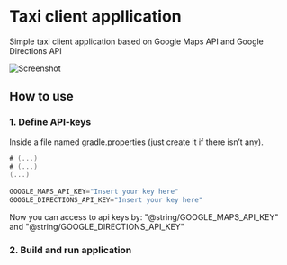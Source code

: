 # Taxi client appllication

Simple taxi client application based on Google Maps API and Google Directions API   

![Screenshot](https://raw.githubusercontent.com/owlruslan/taxiclient/master/screenshot.jpg "Screenshot")

How to use
---

### 1. Define API-keys

Inside a file named gradle.properties (just create it if there isn’t any).

```groovy
# (...)
# (...)
(...)
 
GOOGLE_MAPS_API_KEY="Insert your key here"
GOOGLE_DIRECTIONS_API_KEY="Insert your key here"
```

Now you can access to api keys by: "@string/GOOGLE_MAPS_API_KEY" and "@string/GOOGLE_DIRECTIONS_API_KEY"

### 2. Build and run application
